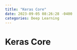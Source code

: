 ```yaml
---
title: "Keras Core"
date: 2023-09-05 08:26:28 -0400
categories: Deep Learning
---
```

# Keras Core

<br>
<br>
<br>
